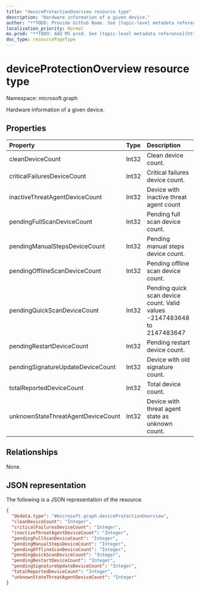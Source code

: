 ```yaml
---
title: "deviceProtectionOverview resource type"
description: "Hardware information of a given device."
author: "**TODO: Provide Github Name. See [topic-level metadata reference](https://msgo.azurewebsites.net/add/document/guidelines/metadata.html#topic-level-metadata)**"
localization_priority: Normal
ms.prod: "**TODO: Add MS prod. See [topic-level metadata reference](https://msgo.azurewebsites.net/add/document/guidelines/metadata.html#topic-level-metadata)**"
doc_type: resourcePageType
---
```


# deviceProtectionOverview resource type

Namespace: microsoft.graph



Hardware information of a given device.

## Properties
|Property|Type|Description|
|:---|:---|:---|
|cleanDeviceCount|Int32|Clean device count.|
|criticalFailuresDeviceCount|Int32|Critical failures device count.|
|inactiveThreatAgentDeviceCount|Int32|Device with inactive threat agent count|
|pendingFullScanDeviceCount|Int32|Pending full scan device count.|
|pendingManualStepsDeviceCount|Int32|Pending manual steps device count.|
|pendingOfflineScanDeviceCount|Int32|Pending offline scan device count.|
|pendingQuickScanDeviceCount|Int32|Pending quick scan device count. Valid values -2147483648 to 2147483647|
|pendingRestartDeviceCount|Int32|Pending restart device count.|
|pendingSignatureUpdateDeviceCount|Int32|Device with old signature count.|
|totalReportedDeviceCount|Int32|Total device count.|
|unknownStateThreatAgentDeviceCount|Int32|Device with threat agent state as unknown count.|

## Relationships
None.

## JSON representation
The following is a JSON representation of the resource.
<!-- {
  "blockType": "resource",
  "@odata.type": "microsoft.graph.deviceProtectionOverview"
}
-->
``` json
{
  "@odata.type": "#microsoft.graph.deviceProtectionOverview",
  "cleanDeviceCount": "Integer",
  "criticalFailuresDeviceCount": "Integer",
  "inactiveThreatAgentDeviceCount": "Integer",
  "pendingFullScanDeviceCount": "Integer",
  "pendingManualStepsDeviceCount": "Integer",
  "pendingOfflineScanDeviceCount": "Integer",
  "pendingQuickScanDeviceCount": "Integer",
  "pendingRestartDeviceCount": "Integer",
  "pendingSignatureUpdateDeviceCount": "Integer",
  "totalReportedDeviceCount": "Integer",
  "unknownStateThreatAgentDeviceCount": "Integer"
}
```

